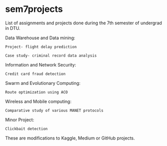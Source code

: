 # sem7projects
List of assignments and projects done during the 7th semester of undergrad in DTU.

Data Warehouse and Data mining:

    Project- flight delay prediction
  
    Case study- criminal record data analysis


Information and Network Security:

    Credit card fraud detection


Swarm and Evolutionary Computing:

    Route optimization using ACO
  
Wireless and Mobile computing:

    Comparative study of various MANET protocols


Minor Project:

    Clickbait detection
  


These are modifications to Kaggle, Medium or GitHub projects.
